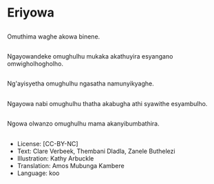 # Eriyowa

##
Omuthima waghe akowa binene.

##
Ngayowandeke omughulhu mukaka akathuyira esyangano omwigholhogholho.

##
Ng'ayisyetha omughulhu ngasatha namunyikyaghe.

##
Ngayowa nabi omughulhu thatha akabugha athi syawithe esyambulho.

##
Ngowa olwanzo omughulhu mama akanyibumbathira.

##
* License: [CC-BY-NC]
* Text: Clare Verbeek, Thembani Dladla, Zanele Buthelezi
* Illustration: Kathy Arbuckle
* Translation: Amos Mubunga Kambere
* Language: koo
